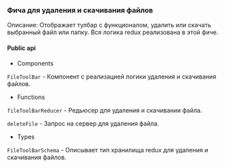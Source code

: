 ### Фича для удаления и скачивания файлов

Описание: Отображает тулбар с функционалом, удалить или скачать выбранный файл или папку. Вся логика redux реализована в этой фиче.

#### Public api

-   Components

`FileToolBar` - Компонент с реализацией логики удаления и скачивания файлов.

-   Functions

`fileToolBarReducer` - Редьюсер для удаления и скачивании файла.

`deleteFile` - Запрос на сервер для удаления файла.

-   Types

`FileToolBarSchema` - Описывает тип хранилища redux для удаления и скачивания файлов.
